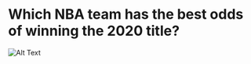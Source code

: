 # Which NBA team has the best odds of winning the 2020 title?
![Alt Text](https://i.ytimg.com/vi/9TZ2_0OGHaU/maxresdefault.jpg)
